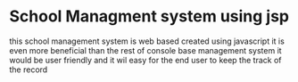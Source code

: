 # School Managment system using jsp
this school management system is web based created using javascript it is even more beneficial than the rest of console base management system it would be user friendly and it wil easy for the end user to keep the track of the record 

